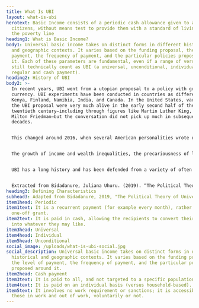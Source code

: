 ```yaml
---
title: What Is UBI
layout: what-is-ubi
herotext: Basic Income consists of a periodic cash allowance given to all
  citizens, without means test to provide them with a standard of living above
  the poverty line
heading1: What is Basic Income?
body1: Universal basic income takes on distinct forms in different historical
  and geographic contexts. It varies based on the funding proposal, the level of
  payment, the frequency of payment, and the particular policies proposed around
  it. Each of these parameters are fundamental, even if a range of versions
  still technically count as UBI (a universal, unconditional, individual,
  regular and cash payment).
heading2: History of UBI
body2: >-
  In recent years, UBI went from a utopian proposal to a policy with growing
  currency. UBI experiments have been conducted in countries as different as
  Kenya, Finland, Namibia, India, and Canada. In the United States, variants of
  the UBI proposal were very much alive in the early second half of the
  twentieth century—including through figures like Martin Luther King, Jr., and
  Milton Friedman—but the conversation did not pick up much in subsequent
  decades.


  This changed around 2016, when several American personalities wrote on the policy, including former Service Employees International Union president Andrew Stern, former Secretary of Labor Robert B. Reich, and futurist Martin Ford. Notably, the technology incubator Y Combinator started testing UBI in Oakland, California, in 2016; the Economic Security Project was launched in 2016, devoting millions of dollars to research and advocacy on UBI; and the mayor of Stockton, California, announced the launch of a pilot program, subsequently launched in March 2019. 


  The growth of income and wealth inequalities, the precariousness of labor, and the persistence of abject poverty have all been important drivers of renewed interest in UBI in the United States. But it is without a doubt the fear that automation may displace workers from the labor market at unprecedented rates that primarily explains the revival of the policy, including by many in or around Silicon Valley (Ford 2015). 


  UBI has a long history and has been defended from a variety of often overlapping, but occasionally conflicting, ideological perspectives. Like most proposals to expand the safety net, UBI has roots in social democratic, anarchist, and socialist thinking. Ancestors of UBI were discussed by the likes of Thomas Paine (1797) in the form of a lump sum granted to all citizens at adulthood, the Belgian socialist Joseph Charlier (1848) in the form of a “territorial dividend” generating a regular income, and James Meade \[1988 (1935), 1993 (1964)] in the form of a “social dividend” in the 1930s and later. Those proposals share with recent versions of UBI a commitment to the view that a share of the wealth produced by all in common, or by previous generations, should be redistributed to all in the form of a direct payment to individuals. In a context of systemic discrimination against African-Americans and the resulting widespread unemployment and poverty, Martin Luther King, Jr. \[2010 (1967)], the Black Panther Party, and James Boggs (1968) also considered guaranteed income as a strategy. Meanwhile, feminists, including the Wages for Housework movement in the 1970s, also discussed an income separate from labor as a way to weaken the prominence of the male breadwinner model (Costa & James 1973, Cox & Federici 1976). UBI also has a footing in neoliberal thinking. The economist Milton Friedman famously defended a cousin of UBI, the Negative Income Tax (NIT). He held that the NIT would raise the floor without negatively affecting the price system and market mechanisms, and that it would reduce the paternalistic and intrusive state bureaucracy required to decide who, among the poor, merits assistance (Friedman 1962, 1968).


  Extracted from Bidadanure, Juliana Uhuru. (2019). “The Political Theory of Universal Basic Income.” Annual Review of Political Science 22, no. 1 (May 11, 2019): 481–501.
heading3: Defining Characteristics
subhead3: Adapted from Bidadanure, 2019, "The Political Theory of Universal Basic Income"
item1head: Periodic
item1text: It is a recurrent payment (for example every month), rather than a
  one-off grant.
item2text: It is paid in cash, allowing the recipients to convert their benefits
  into whatever they may like.
item3head: Universal
item4head: Individual
item5head: Unconditional
social_image: /uploads/what-is-ubi-social.jpg
social_description: Universal basic income takes on distinct forms in different
  historical and geographic contexts. It varies based on the funding proposal,
  the level of payment, the frequency of payment, and the particular policies
  proposed around it.
item2head: Cash payment
item3text: It is paid to all, and not targeted to a specific population.
item4text: It is paid on an individual basis (versus household-based).
item5text: It involves no work requirement or sanctions; it is accessible to
  those in work and out of work, voluntarily or not.
---
```

